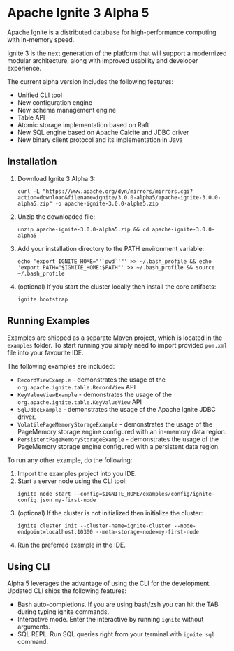 # Apache Ignite 3 Alpha 5

Apache Ignite is a distributed database for high-performance computing with in-memory speed.

Ignite 3 is the next generation of the platform that will support a modernized modular architecture,
along with improved usability and developer experience.

The current alpha version includes the following features:
* Unified CLI tool
* New configuration engine
* New schema management engine
* Table API
* Atomic storage implementation based on Raft
* New SQL engine based on Apache Calcite and JDBC driver
* New binary client protocol and its implementation in Java

## Installation

1. Download Ignite 3 Alpha 3:
   ```
   curl -L "https://www.apache.org/dyn/mirrors/mirrors.cgi?action=download&filename=ignite/3.0.0-alpha5/apache-ignite-3.0.0-alpha5.zip" -o apache-ignite-3.0.0-alpha5.zip
   ```
2. Unzip the downloaded file:
   ```
   unzip apache-ignite-3.0.0-alpha5.zip && cd apache-ignite-3.0.0-alpha5
   ```
3. Add your installation directory to the PATH environment variable:
   ```
   echo 'export IGNITE_HOME="'`pwd`'"' >> ~/.bash_profile && echo 'export PATH="$IGNITE_HOME:$PATH"' >> ~/.bash_profile && source ~/.bash_profile
   ```
4. (optional) If you start the cluster locally then install the core artifacts:
   ```
   ignite bootstrap
   ```

## Running Examples

Examples are shipped as a separate Maven project, which is located in the `examples` folder.
To start running you simply need to import provided `pom.xml` file into your favourite IDE.

The following examples are included:
* `RecordViewExample` - demonstrates the usage of the `org.apache.ignite.table.RecordView` API
* `KeyValueViewExample` - demonstrates the usage of the `org.apache.ignite.table.KeyValueView` API
* `SqlJdbcExample` - demonstrates the usage of the Apache Ignite JDBC driver.
* `VolatilePageMemoryStorageExample` - demonstrates the usage of the PageMemory storage engine configured with an in-memory data region.
* `PersistentPageMemoryStorageExample` - demonstrates the usage of the PageMemory storage engine configured with a persistent data region.

To run any other example, do the following:
1. Import the examples project into you IDE.
2. Start a server node using the CLI tool:
   ```
   ignite node start --config=$IGNITE_HOME/examples/config/ignite-config.json my-first-node
   ```
3. (optional) If the cluster is not initialized then initialize the cluster:
   ```
   ignite cluster init --cluster-name=ignite-cluster --node-endpoint=localhost:10300 --meta-storage-node=my-first-node
   ```
4. Run the preferred example in the IDE.

## Using CLI

Alpha 5 leverages the advantage of using the CLI for the development. Updated CLI ships the following features:
* Bash auto-completions. If you are using bash/zsh you can hit the TAB during typing ignite commands.
* Interactive mode. Enter the interactive by running `ignite` without arguments.
* SQL REPL. Run SQL queries right from your terminal with `ignite sql` command.
